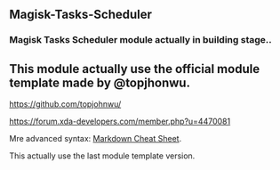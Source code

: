 ## Magisk-Tasks-Scheduler
### Magisk Tasks Scheduler module actually in building stage..

## This module actually use the official module template made by @topjhonwu.
https://github.com/topjohnwu/

https://forum.xda-developers.com/member.php?u=4470081



Mre advanced syntax: [Markdown Cheat Sheet](https://github.com/adam-p/markdown-here/wiki/Markdown-Cheatsheet).

This actually use the last module template version.
